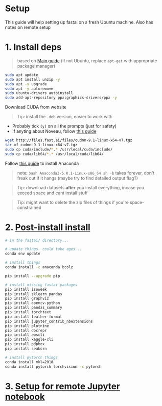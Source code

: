 # Setup

This guide will help setting up fastai on a fresh Ubuntu machine. Also has notes on remote setup


# 1. Install deps

> based on [Main guide](http://files.fast.ai/setup/paperspace) (if not Ubuntu, replace `apt-get` with appropriate package manager)

```bash
sudo apt update
sudo apt install unzip -y
sudo apt -y upgrade
sudo apt -y autoremove
sudo ubuntu-drivers autoinstall
sudo add-apt-repository ppa:graphics-drivers/ppa -y
```

Download CUDA from website

> Tip: install the `.deb` version, easier to work with

* Probably tick `(y)` on all the prompts (just for safety)
* If anyting about Noveau, follow [this guide](https://linuxconfig.org/how-to-disable-nouveau-nvidia-driver-on-ubuntu-18-04-bionic-beaver-linux)

```bash
wget http://files.fast.ai/files/cudnn-9.1-linux-x64-v7.tgz
tar xf cudnn-9.1-linux-x64-v7.tgz
sudo cp cuda/include/*.* /usr/local/cuda/include/
sudo cp cuda/lib64/*.* /usr/local/cuda/lib64/
```

Follow [this guide](https://www.digitalocean.com/community/tutorials/how-to-install-anaconda-on-ubuntu-18-04-quickstart) to install Anaconda


> note: `bash Anaconda3-5.0.1-Linux-x86_64.sh -b` takes forever, don't freak out if it hangs (maybe try to find detailed output flag?)

> Tip: download datasets **after** you install everything, incase you exceed space and cant install stuff

> Tip: might want to delete the zip files of things if you're space-constrained

# 2. [Post-install install](https://medium.com/@GuruAtWork/fast-ai-lesson-1-7fc38e978d37)

```bash
# in the fastai/ directory...

# update things. could take ages...
conda env update

# install things
conda install -c anaconda bcolz

pip install --upgrade pip

# install missing fastai packages
pip install isoweek
pip install sklearn_pandas
pip install graphviz
pip install opencv-python
pip install pandas_summary
pip install torchtext
pip install feather-format
pip install jupyter_contrib_nbextensions
pip install plotnine
pip install docrepr
pip install awscli
pip install kaggle-cli
pip install pdpbox
pip install seaborn

# install pytorch things
conda install mkl=2018
conda install pytorch torchvision -c pytorch
```

# 3. [Setup for remote Jupyter notebook](https://amber-md.github.io/pytraj/latest/tutorials/remote_jupyter_notebook)
